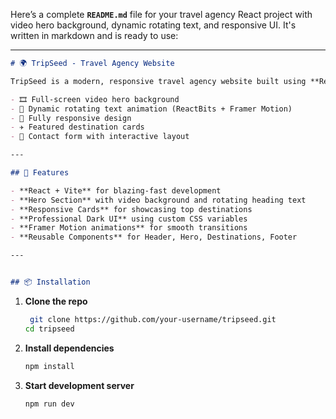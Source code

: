 Here’s a complete **`README.md`** file for your travel agency React project with video hero background, dynamic rotating text, and responsive UI. It's written in markdown and is ready to use:

---

```markdown
# 🌍 TripSeed - Travel Agency Website

TripSeed is a modern, responsive travel agency website built using **React**, featuring:

- 🎞️ Full-screen video hero background  
- 🔁 Dynamic rotating text animation (ReactBits + Framer Motion)  
- 📱 Fully responsive design  
- ✈️ Featured destination cards  
- 📩 Contact form with interactive layout  

---

## 🚀 Features

- **React + Vite** for blazing-fast development
- **Hero Section** with video background and rotating heading text
- **Responsive Cards** for showcasing top destinations
- **Professional Dark UI** using custom CSS variables
- **Framer Motion animations** for smooth transitions
- **Reusable Components** for Header, Hero, Destinations, Footer

---


## 📦 Installation

   ```
1. **Clone the repo**

   ```bash
    git clone https://github.com/your-username/tripseed.git
   cd tripseed
   ```

2. **Install dependencies**

   ```bash
   npm install
   ```

3. **Start development server**

   ```bash
   npm run dev
   ```

